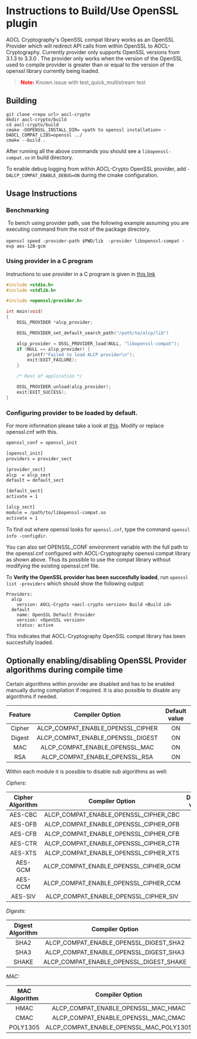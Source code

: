 # Instructions to Build/Use OpenSSL plugin
AOCL Cryptography's OpenSSL compat library works as an OpenSSL Provider which will redirect API calls from within OpenSSL to AOCL-Cryptography. Currently provider only supports OpenSSL versions from 3.1.3 to 3.3.0 .
The provider only works when the version of the OpenSSL used to compile provider is greater than or equal to the version of the openssl library currently being loaded. 
 
> <span style="color:red">__Note:__</span> Known issue with test_quick_multistream test

## Building

```
git clone <repo url> aocl-crypto
mkdir aocl-crypto/build
cd aocl-crypto/build
cmake -DOPENSSL_INSTALL_DIR= <path to openssl installation> -DAOCL_COMPAT_LIBS=openssl ../
cmake --build .
```

After running all the above commands you should see a `libopenssl-compat.so` in build directory.

To enable debug logging from within AOCL-Crypto OpenSSL provider, add `-DALCP_COMPAT_ENABLE_DEBUG=ON` during the cmake configuration.

## Usage Instructions

### Benchmarking
​   To bench using provider path, use the following example assuming you are executing command from the root of the package directory.

​	```openssl speed -provider-path $PWD/lib  -provider libopenssl-compat -evp aes-128-gcm```

### Using provider in a C program

Instructions to use provider in a C program is given in [this link](https://github.com/openssl/openssl/blob/master/README-PROVIDERS.md)

```c
#include <stdio.h>
#include <stdlib.h>

#include <openssl/provider.h>

int main(void)
{
    OSSL_PROVIDER *alcp_provider;

	OSSL_PROVIDER_set_default_search_path("/path/to/alcp/lib")

    alcp_provider = OSSL_PROVIDER_load(NULL, "libopenssl-compat");
    if (NULL == alcp_provider) {
        printf("Failed to load ALCP provider\n");
        exit(EXIT_FAILURE);
    }

    /* Rest of application */

    OSSL_PROVIDER_unload(alcp_provider);
    exit(EXIT_SUCCESS);
}
```
### Configuring provider to be loaded by default.

For more information please take a look at [this](https://www.openssl.org/docs/manmaster/man5/config.html). Modify or replace openssl.cnf with this. 

```sh
openssl_conf = openssl_init

[openssl_init]
providers = provider_sect

[provider_sect]
alcp  = alcp_sect
default = default_sect

[default_sect]
activate = 1

[alcp_sect]
module = /path/to/libopenssl-compat.so
activate = 1
```

To find out where openssl looks for `openssl.cnf`, type the command ```openssl info -configdir```.

You can also set OPENSSL_CONF environment variable with the full path to the openssl.cnf configured with AOCL-Cryptography openssl compat library as shown above. Thus its possible to use the compat library without modifying the existing openssl.cnf file.

To **Verify the OpenSSL provider has been succesfully loaded**, run ```openssl list -providers``` which should show the following output:

```
Providers:
  alcp
    version: AOCL-Crypto <aocl-crypto version> Build <Build id>
  default
    name: OpenSSL Default Provider
    version: <OpenSSL version>
    status: active
```
This indicates that AOCL-Cryptography OpenSSL compat library has been succesfully loaded.

## Optionally enabling/disabling OpenSSL Provider algorithms during compile time

Certain algorithms within provider are disabled and has to be enabled manually during compilation if required. It is also possible to disable any algorithms if needed.

Feature | Compiler Option|Default value|
:------:|:--------------:|:-----------:|
|Cipher|ALCP_COMPAT_ENABLE_OPENSSL_CIPHER|ON|
|Digest|ALCP_COMPAT_ENABLE_OPENSSL_DIGEST|ON|
|MAC   |ALCP_COMPAT_ENABLE_OPENSSL_MAC   |ON|
|RSA   | ALCP_COMPAT_ENABLE_OPENSSL_RSA  |ON|

Within each module it is possible to disable sub algorithms as well:

*Ciphers:*

Cipher Algorithm | Compiler Option|Default value|
:------:|:--------------:|:-----------:|
|AES-CBC|ALCP_COMPAT_ENABLE_OPENSSL_CIPHER_CBC|OFF|
|AES-OFB|ALCP_COMPAT_ENABLE_OPENSSL_CIPHER_OFB|ON|
|AES-CFB|ALCP_COMPAT_ENABLE_OPENSSL_CIPHER_CFB|ON|
|AES-CTR|ALCP_COMPAT_ENABLE_OPENSSL_CIPHER_CTR|ON|
|AES-XTS|ALCP_COMPAT_ENABLE_OPENSSL_CIPHER_XTS|ON|
|AES-GCM|ALCP_COMPAT_ENABLE_OPENSSL_CIPHER_GCM|ON|
|AES-CCM|ALCP_COMPAT_ENABLE_OPENSSL_CIPHER_CCM|OFF|
|AES-SIV|ALCP_COMPAT_ENABLE_OPENSSL_CIPHER_SIV|ON|

*Digests:*

Digest Algorithm | Compiler Option|Default value|
:------:|:--------------:|:-----------:|
|SHA2|ALCP_COMPAT_ENABLE_OPENSSL_DIGEST_SHA2|OFF|
|SHA3|ALCP_COMPAT_ENABLE_OPENSSL_DIGEST_SHA3|ON|
|SHAKE|ALCP_COMPAT_ENABLE_OPENSSL_DIGEST_SHAKE|ON|

*MAC:*

MAC Algorithm | Compiler Option|Default value|
:------:|:--------------:|:-----------:|
|HMAC|ALCP_COMPAT_ENABLE_OPENSSL_MAC_HMAC|OFF|
|CMAC|ALCP_COMPAT_ENABLE_OPENSSL_MAC_CMAC|ON|
|POLY1305|ALCP_COMPAT_ENABLE_OPENSSL_MAC_POLY1305|ON|

